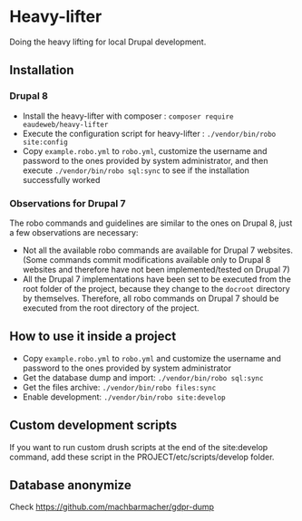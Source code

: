 # Heavy-lifter
Doing the heavy lifting for local Drupal development.

## Installation

### Drupal 8

* Install the heavy-lifter with composer : `composer require eaudeweb/heavy-lifter`
* Execute the configuration script for heavy-lifter : `./vendor/bin/robo site:config`
* Copy `example.robo.yml` to `robo.yml`, customize the username and password to the ones provided by system administrator,
and then execute `./vendor/bin/robo sql:sync` to see if the installation successfully worked

### Observations for Drupal 7

The robo commands and guidelines are similar to the ones on Drupal 8, just a few observations are necessary:

* Not all the available robo commands are available for Drupal 7 websites. (Some commands commit modifications available only to Drupal 8 websites and therefore have not been implemented/tested on Drupal 7)
* All the Drupal 7 implementations have been set to be executed from the root folder of the project, because they change to the `docroot` directory by themselves. Therefore, all robo commands on Drupal 7 should be executed from the root directory of the project. 

## How to use it inside a project
* Copy `example.robo.yml` to `robo.yml` and customize the username and password to the ones provided by system administrator
* Get the database dump and import: `./vendor/bin/robo sql:sync`
* Get the files archive: `./vendor/bin/robo files:sync`
* Enable development: `./vendor/bin/robo site:develop`

## Custom development scripts

If you want to run custom drush scripts at the end of the site:develop command, add these script in the PROJECT/etc/scripts/develop folder.


## Database anonymize 

Check https://github.com/machbarmacher/gdpr-dump